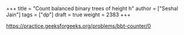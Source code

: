 +++
title = "Count balanced binary trees of height h"
author = ["Seshal Jain"]
tags = ["dp"]
draft = true
weight = 2383
+++

<https://practice.geeksforgeeks.org/problems/bbt-counter/0>
